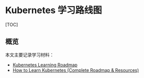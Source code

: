 # Kubernetes 学习路线图

[TOC]

## 概览

本文主要记录学习材料：

- [Kubernetes Learning Roadmap](https://github.com/techiescamp/kubernetes-learning-path/tree/main)
- [How to Learn Kubernetes (Complete Roadmap & Resources)](https://devopscube.com/learn-kubernetes-complete-roadmap/)
